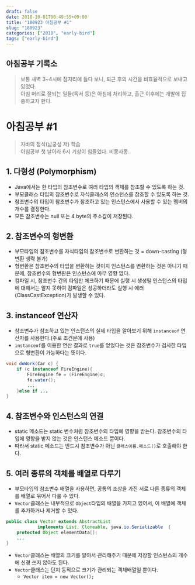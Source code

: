 ```yaml
---
draft: false
date: 2018-10-01T00:49:55+09:00
title: "180923 아침공부 #1"
slug: "180923"
categories: ["2018", "early-bird"]
tags: ["early-bird"]
---
```


## 아침공부 기록소
>보통 새벽 3~4시에 잠자리에 들다 보니, 퇴근 후의 시간을 비효율적으로 보내고 있었다.  
>아침 머리로 잘되는 일들(독서 등)은 아침에 처리하고, 출근 이후에는 개발에 집중하고자 한다.  


# 아침공부 #1
>자바의 정석(남궁성 저) 학습  
>아침공부 첫 날이라 6시 기상이 힘들었다. 비몽사몽..

## 1. 다형성 (Polymorphism)
- Java에서는 한 타입의 참조변수로 여러 타입의 객체를 참조할 수 있도록 하는 것.
- 부모클래스 타입의 참조변수로 자식클래스의 인스턴스를 참조할 수 있도록 하는 것.
- 참조변수의 타입이 참조변수가 참조하고 있는 인스턴스에서 사용할 수 있는 멤버의 개수를 결정한다.
- 모든 참조변수는 null 또는 4 byte의 주소값이 저장된다.

## 2. 참조변수의 형변환
- 부모타입의 참조변수를 자식타입의 참조변수로 변환하는 것 = down-casting (형변환 생략 불가)
- 형변환은 참조변수의 타입을 변환하는 것이지 인스턴스를 변환하는 것은 아니기 때문에, 참조변수의 형변환은 인스턴스에 아무 영향 없다.
- 컴파일 시, 참조변수 간의 타입만 체크하기 때문에 실행 시 생성될 인스턴스의 타입에 대해서는 알지 못하여 컴파일은 성공하더라도 실행 시 에러(ClassCastException)가 발생할 수 있다.

## 3. instanceof 연산자
- 참조변수가 참조하고 있는 인스턴스의 실제 타입을 알아보기 위해 `instanceof` 연산자를 사용한다.(주로 조건문에 사용)
- `instanceof`를 이용한 연산 결과로 `true`를 얻었다는 것은 참조변수가 검사한 타입으로 형변환이 가능하다는 뜻이다.  

```java
void doWork(Car c) {
    if (c instanceof FireEngine){
        FireEngine fe = (FireEngine)c;
        fe.water();
        ...
    }else if ...
}
```
  
## 4. 참조변수와 인스턴스의 연결
- static 메소드는 static 변수처럼 참조변수의 타입에 영향을 받는다. 참조변수의 타입에 영향을 받지 않는 것은 인스턴스 메소드 뿐이다.
- 따라서 static 메소드는 반드시 참조변수가 아닌 `클래스이름.메소드()`로 호출해야 한다.

## 5. 여러 종류의 객체를 배열로 다루기
- 부모타입의 참조변수 배열을 사용하면, 공통의 조상을 가진 서로 다른 종류의 객체를 배열로 묶어서 다룰 수 있다.
- `Vector`클래스는 내부적으로 `Object`타입의 배열을 가지고 있어서, 이 배열에 객체를 추가하거나 제거할 수 있다.  

```java
public class Vector extends AbstractList
            implements List, Cloneable, java.io.Serializable  {
    protected Object elementData[];
    ...
}
```
- `Vector`클래스는 배열의 크기를 알아서 관리해주기 때문에 저장할 인스턴스의 개수에 신경 쓰지 않아도 된다.
- `Vector`클래스는 단지 동적으로 크기가 관리되는 객체배열일 뿐이다.
  - `Vector item = new Vector();`
